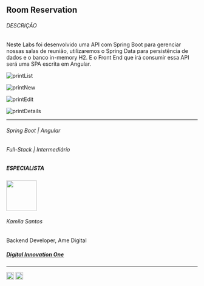 ## Room Reservation

###### DESCRIÇÃO

Neste Labs foi desenvolvido uma API com Spring Boot para gerenciar nossas salas de reunião, utilizaremos o Spring Data para persistência de dados e o banco in-memory H2. E o Front End que irá consumir essa API será uma SPA escrita em Angular.

![printList](D:\saladereuniao\img\printList.png)

![printNew](D:\saladereuniao\img\printNew.png)

![printEdit](D:\saladereuniao\img\printEdit.png)

![printDetails](D:\saladereuniao\img\printDetails.png)

---

###### Spring Boot | Angular

###### Full-Stack | Intermediário

##### ESPECIALISTA

<img  width="80px" src="https://avatars.githubusercontent.com/u/32311268?v=4" />

<h6>Kamila Santos</h6>

Backend Developer, Ame Digital

##### [Digital Innovation One](https://digitalinnovation.one/sign-up?ref=NL9EADWVZW)

---

<a href="https://www.linkedin.com/in/kamila-santos-oliveira/" class="link-social" target="_blank">
<img width="20px" src="https://image.flaticon.com/icons/png/512/174/174857.png"></a>
<a href="https://github.com/Kamilahsantos" target="_blank"><img width="20px" src="https://image.flaticon.com/icons/png/512/25/25657.png" /></a>


